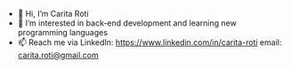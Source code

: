 - 👋 Hi, I’m Carita Roti
- 👀 I’m interested in back-end development and learning new programming languages
- 📫 Reach me via 
      LinkedIn: https://www.linkedin.com/in/carita-roti 
      email: carita.roti@gmail.com
